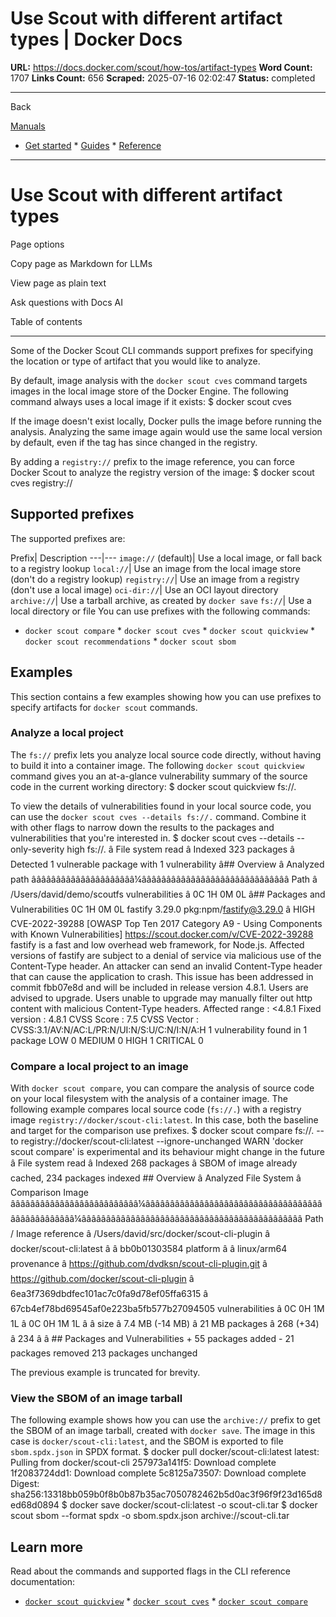 # Use Scout with different artifact types | Docker Docs

**URL:** https://docs.docker.com/scout/how-tos/artifact-types
**Word Count:** 1707
**Links Count:** 656
**Scraped:** 2025-07-16 02:02:47
**Status:** completed

---

Back

[Manuals](https://docs.docker.com/manuals/)

  * [Get started](https://docs.docker.com/get-started/)   * [Guides](https://docs.docker.com/guides/)   * [Reference](https://docs.docker.com/reference/)

* * *

# Use Scout with different artifact types

Page options

Copy page as Markdown for LLMs

View page as plain text

Ask questions with Docs AI

Table of contents

* * *

Some of the Docker Scout CLI commands support prefixes for specifying the location or type of artifact that you would like to analyze.

By default, image analysis with the `docker scout cves` command targets images in the local image store of the Docker Engine. The following command always uses a local image if it exists:               $ docker scout cves <image>     

If the image doesn't exist locally, Docker pulls the image before running the analysis. Analyzing the same image again would use the same local version by default, even if the tag has since changed in the registry.

By adding a `registry://` prefix to the image reference, you can force Docker Scout to analyze the registry version of the image:               $ docker scout cves registry://<image>     

## Supported prefixes

The supported prefixes are:

Prefix| Description   ---|---   `image://` \(default\)| Use a local image, or fall back to a registry lookup   `local://`| Use an image from the local image store \(don't do a registry lookup\)   `registry://`| Use an image from a registry \(don't use a local image\)   `oci-dir://`| Use an OCI layout directory   `archive://`| Use a tarball archive, as created by `docker save`   `fs://`| Use a local directory or file      You can use prefixes with the following commands:

  * `docker scout compare`   * `docker scout cves`   * `docker scout quickview`   * `docker scout recommendations`   * `docker scout sbom`

## Examples

This section contains a few examples showing how you can use prefixes to specify artifacts for `docker scout` commands.

### Analyze a local project

The `fs://` prefix lets you analyze local source code directly, without having to build it into a container image. The following `docker scout quickview` command gives you an at-a-glance vulnerability summary of the source code in the current working directory:               $ docker scout quickview fs://.     

To view the details of vulnerabilities found in your local source code, you can use the `docker scout cves --details fs://.` command. Combine it with other flags to narrow down the results to the packages and vulnerabilities that you're interested in.               $ docker scout cves --details --only-severity high fs://.         â File system read         â Indexed 323 packages         â Detected 1 vulnerable package with 1 vulnerability          â## Overview                              â        Analyzed path     âââââââââââââââââââââ¼ââââââââââââââââââââââââââââââ       Path              â  /Users/david/demo/scoutfs         vulnerabilities â    0C     1H     0M     0L          â## Packages and Vulnerabilities             0C     1H     0M     0L  fastify 3.29.0     pkg:npm/fastify@3.29.0              â HIGH CVE-2022-39288 [OWASP Top Ten 2017 Category A9 - Using Components with Known Vulnerabilities]           https://scout.docker.com/v/CVE-2022-39288                fastify is a fast and low overhead web framework, for Node.js. Affected versions of           fastify are subject to a denial of service via malicious use of the Content-Type           header. An attacker can send an invalid Content-Type header that can cause the           application to crash. This issue has been addressed in commit  fbb07e8d  and will be           included in release version 4.8.1. Users are advised to upgrade. Users unable to           upgrade may manually filter out http content with malicious Content-Type headers.                Affected range : <4.8.1           Fixed version  : 4.8.1           CVSS Score     : 7.5           CVSS Vector    : CVSS:3.1/AV:N/AC:L/PR:N/UI:N/S:U/C:N/I:N/A:H          1 vulnerability found in 1 package       LOW       0       MEDIUM    0       HIGH      1       CRITICAL  0     

### Compare a local project to an image

With `docker scout compare`, you can compare the analysis of source code on your local filesystem with the analysis of a container image. The following example compares local source code \(`fs://.`\) with a registry image `registry://docker/scout-cli:latest`. In this case, both the baseline and target for the comparison use prefixes.               $ docker scout compare fs://. --to registry://docker/scout-cli:latest --ignore-unchanged     WARN 'docker scout compare' is experimental and its behaviour might change in the future         â File system read         â Indexed 268 packages         â SBOM of image already cached, 234 packages indexed                 ## Overview                                     â              Analyzed File System              â              Comparison Image       ââââââââââââââââââââââââââ¼âââââââââââââââââââââââââââââââââââââââââââââââââ¼âââââââââââââââââââââââââââââââââââââââââââââ         Path / Image reference â  /Users/david/src/docker/scout-cli-plugin      â  docker/scout-cli:latest                                â                                                â  bb0b01303584           platform             â                                                â linux/arm64           provenance           â https://github.com/dvdksn/scout-cli-plugin.git â https://github.com/docker/scout-cli-plugin                                â  6ea3f7369dbdfec101ac7c0fa9d78ef05ffa6315      â  67cb4ef78bd69545af0e223ba5fb577b27094505           vulnerabilities      â    0C     0H     1M     1L                     â    0C     0H     1M     1L                                â                                                â           size                 â 7.4 MB (-14 MB)                                â 21 MB           packages             â 268 (+34)                                      â 234                                â                                                â                 ## Packages and Vulnerabilities                   +   55 packages added         -   21 packages removed            213 packages unchanged     

The previous example is truncated for brevity.

### View the SBOM of an image tarball

The following example shows how you can use the `archive://` prefix to get the SBOM of an image tarball, created with `docker save`. The image in this case is `docker/scout-cli:latest`, and the SBOM is exported to file `sbom.spdx.json` in SPDX format.               $ docker pull docker/scout-cli:latest     latest: Pulling from docker/scout-cli     257973a141f5: Download complete      1f2083724dd1: Download complete      5c8125a73507: Download complete      Digest: sha256:13318bb059b0f8b0b87b35ac7050782462b5d0ac3f96f9f23d165d8ed68d0894     $ docker save docker/scout-cli:latest -o scout-cli.tar     $ docker scout sbom --format spdx -o sbom.spdx.json archive://scout-cli.tar     

## Learn more

Read about the commands and supported flags in the CLI reference documentation:

  * [`docker scout quickview`](https://docs.docker.com/reference/cli/docker/scout/quickview/)   * [`docker scout cves`](https://docs.docker.com/reference/cli/docker/scout/cves/)   * [`docker scout compare`](https://docs.docker.com/reference/cli/docker/scout/compare/)
